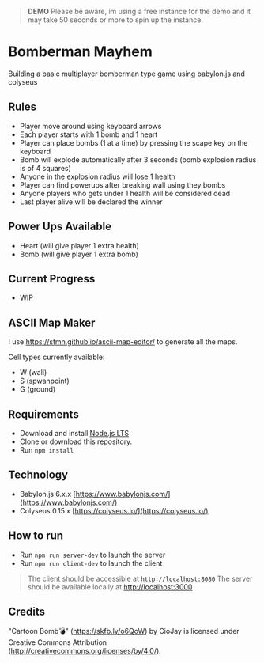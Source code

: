 > **DEMO** Please be aware, im using a free instance for the demo and it may take 50 seconds or more to spin up the instance.

# Bomberman Mayhem
Building a basic multiplayer bomberman type game using babylon.js and colyseus

## Rules
- Player move around using keyboard arrows
- Each player starts with 1 bomb and 1 heart
- Player can place bombs (1 at a time) by pressing the scape key on the keyboard
- Bomb will explode automatically after 3 seconds (bomb explosion radius is of 4 squares)
- Anyone in the explosion radius will lose 1 health
- Player can find powerups after breaking wall using they bombs
- Anyone players who gets under 1 health will be considered dead
- Last player alive will be declared the winner

## Power Ups Available
- Heart (will give player 1 extra health) 
- Bomb (will give player 1 extra bomb)

## Current Progress
- WIP

## ASCII Map Maker
I use https://stmn.github.io/ascii-map-editor/ to generate all the maps.

Cell types currently available: 
- W (wall)
- S (spwanpoint)
- G (ground)

## Requirements
- Download and install [Node.js LTS](https://nodejs.org/en/download/)
- Clone or download this repository.
- Run `npm install`

## Technology
- Babylon.js 6.x.x [https://www.babylonjs.com/](https://www.babylonjs.com/)
- Colyseus 0.15.x [https://colyseus.io/](https://colyseus.io/)

## How to run
- Run `npm run server-dev` to launch the server
- Run `npm run client-dev` to launch the client

> The client should be accessible at [`http://localhost:8080`](http://localhost:8080)
> The server should be available locally at [http://localhost:3000](http://localhost:3000)

## Credits
"Cartoon Bomb💣" (https://skfb.ly/o6QoW) by CioJay is licensed under Creative Commons Attribution (http://creativecommons.org/licenses/by/4.0/).